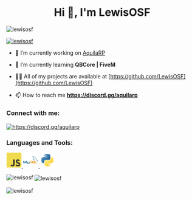 <h1 align="center">Hi 👋, I'm LewisOSF</h1>
<p align="left"> <img src="https://komarev.com/ghpvc/?username=lewisosf&label=Profile%20views&color=0e75b6&style=flat" alt="lewisosf" /> </p>

<p align="left"> <a href="https://github.com/ryo-ma/github-profile-trophy"><img src="https://github-profile-trophy.vercel.app/?username=lewisosf" alt="lewisosf" /></a> </p>

- 🔭 I’m currently working on [AquilaRP](https://discord.gg/aquilarp)

- 🌱 I’m currently learning **QBCore | FiveM**

- 👨‍💻 All of my projects are available at [https://github.com/LewisOSF](https://github.com/LewisOSF)

- 📫 How to reach me **https://discord.gg/aquilarp**

<h3 align="left">Connect with me:</h3>
<p align="left">
<a href="https://discord.gg/https://discord.gg/aquilarp" target="blank"><img align="center" src="https://raw.githubusercontent.com/rahuldkjain/github-profile-readme-generator/master/src/images/icons/Social/discord.svg" alt="https://discord.gg/aquilarp" height="30" width="40" /></a>
</p>

<h3 align="left">Languages and Tools:</h3>
<p align="left"> <a href="https://developer.mozilla.org/en-US/docs/Web/JavaScript" target="_blank" rel="noreferrer"> <img src="https://raw.githubusercontent.com/devicons/devicon/master/icons/javascript/javascript-original.svg" alt="javascript" width="40" height="40"/> </a> <a href="https://www.mysql.com/" target="_blank" rel="noreferrer"> <img src="https://raw.githubusercontent.com/devicons/devicon/master/icons/mysql/mysql-original-wordmark.svg" alt="mysql" width="40" height="40"/> </a> <a href="https://www.python.org" target="_blank" rel="noreferrer"> <img src="https://raw.githubusercontent.com/devicons/devicon/master/icons/python/python-original.svg" alt="python" width="40" height="40"/> </a> </p>

<p><img align="left" src="https://github-readme-stats.vercel.app/api/top-langs?username=lewisosf&show_icons=true&locale=en&layout=compact" alt="lewisosf" /></p>

<p>&nbsp;<img align="center" src="https://github-readme-stats.vercel.app/api?username=lewisosf&show_icons=true&locale=en" alt="lewisosf" /></p>

<p><img align="center" src="https://github-readme-streak-stats.herokuapp.com/?user=lewisosf&" alt="lewisosf" /></p>
